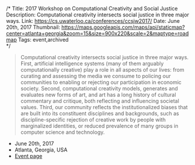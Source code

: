 /*
Title: 2017 Workshop on Computational Creativity and Social Justice
Description: Computational creativity intersects social justice in three major ways.
Link: https://cs.uwaterloo.ca/conferences/ccsjw2017/
Date: June 20th, 2017
Thumbnail: https://maps.googleapis.com/maps/api/staticmap?center=atlanta+georgia&zoom=15&size=900x220&scale=2&maptype=roadmap
Tags: event,archived  
*/



> Computational creativity intersects social justice in three major ways. First, artificial intelligence systems (many of them arguably computationally creative) play a role in all aspects of our lives: from curating and assessing the media we consume to policing our communities to enabling or rejecting our participation in economic society. Second, computational creativity models, generates and evaluates new forms of art, and art has a long history of cultural commentary and critique, both reflecting and influencing societal values. Third, our community reflects the institutionalized biases that are built into its constituent disciplines and backgrounds, such as discipline-specific rejection of creative work by people with marginalized identities, or reduced prevalence of many groups in computer science and technology.


- June 20th, 2017
- Atlanta, Georgia, USA
- [Event page](https://cs.uwaterloo.ca/conferences/ccsjw2017/)
